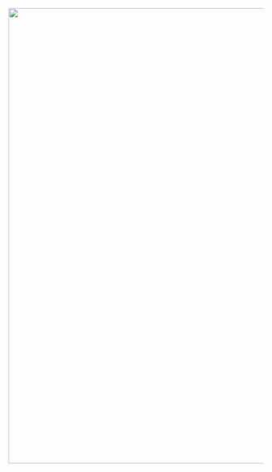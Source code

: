 
<p align=center> <img src="https://github.com/eloygn/Zabbix_templates/blob/master/MariaDB_MySQL/images/grafana_mariadb_mysql.png" width="900"> </p>
